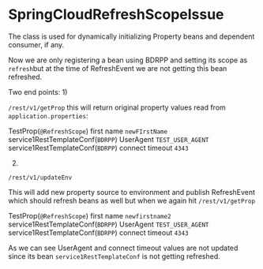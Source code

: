 # SpringCloudRefreshScopeIssue

 The class is used for dynamically initializing Property beans and dependent consumer, if any.
 
 
 Now we are only registering a bean using BDRPP and setting its scope as `refresh`but at the time of RefreshEvent we are not getting this bean refreshed.
 
 Two end points:
 1) 
 
 `/rest/v1/getProp`
 this will return original property values read from `application.properties`:
 
 TestProp(`@RefreshScope`) first name               `newFIrstName` <br />
   service1RestTemplateConf(`BDRPP`) UserAgent       `TEST_USER_AGENT`   <br />
  service1RestTemplateConf(`BDRPP`) connect timeout   `4343` <br />
 
 2)
 `/rest/v1/updateEnv`
 
 This will add new property source to environment and publish RefreshEvent which should refresh beans as well
 but when we again hit
 `/rest/v1/getProp`
 
 TestProp(`@RefreshScope`) first name               `newfirstname2`  <br />
  service1RestTemplateConf(`BDRPP`) UserAgent       `TEST_USER_AGENT` <br />
 service1RestTemplateConf(`BDRPP`) connect timeout   `4343` <br />
 
 
 As we can see UserAgent and connect timeout values are not updated since its bean `service1RestTemplateConf` is not getting refreshed.